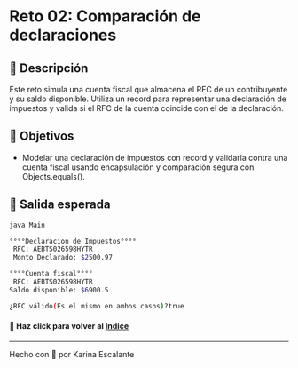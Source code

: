 # Reto 02: Comparación de declaraciones

## 🤍 Descripción
Este reto simula una cuenta fiscal que almacena el RFC de un contribuyente y su saldo disponible. Utiliza un record para representar una declaración de impuestos y valida si el RFC de la cuenta coincide con el de la declaración.

## 🤍 Objetivos
-  Modelar una declaración de impuestos con record y validarla contra una cuenta fiscal usando encapsulación y comparación segura con Objects.equals().

## 🤍 Salida esperada 
```bash
java Main

°°°°Declaracion de Impuestos°°°° 
 RFC: AEBTS026598HYTR
 Monto Declarado: $2500.97

°°°°Cuenta fiscal°°°° 
 RFC: AEBTS026598HYTR
Saldo disponible: $6900.5

¿RFC válido(Es el mismo en ambos casos)?true

```
#### 🤍 Haz click para volver al [Indice](https://github.com/KatyE0/Curso_Java_G1/blob/main/README.md#-primer-m%C3%B3dulo-)
---
Hecho con 🤍 por Karina Escalante
